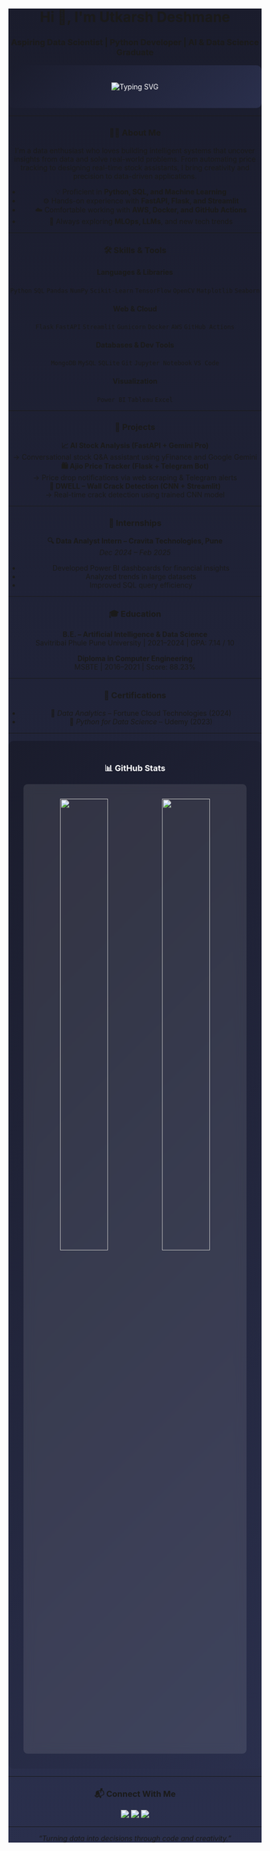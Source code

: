<div align="center" style="background: linear-gradient(to bottom, #1a1c2c, #2a2f4c);">

<h1 align="center">Hi 👋, I'm Utkarsh Deshmane</h1>
<h3 align="center">Aspiring Data Scientist | Python Developer | AI & Data Science Graduate</h3>

<!-- Add custom styling for sections -->
<style>
  .gradient-section {
    background: linear-gradient(135deg, #1a1c2c 0%, #2a2f4c 100%);
    padding: 20px;
    border-radius: 10px;
    margin: 15px 0;
    color: #ffffff;
  }
  
  .stats-card {
    background: rgba(255, 255, 255, 0.1);
    border-radius: 8px;
    padding: 15px;
    margin: 10px;
    backdrop-filter: blur(10px);
  }
</style>

<!-- Add class to sections -->
<div class="gradient-section">
  <p align="center">
    <img src="https://readme-typing-svg.demolab.com?font=Fira+Code&duration=3000&pause=1000&center=true&vCenter=true&width=435&lines=Data+Scientist+%7C+Python+Developer;Machine+Learning+%7C+AI+%7C+Deep+Learning;Power+BI+%7C+Tableau+%7C+Flask+%7C+FastAPI" alt="Typing SVG" />
  </p>
</div>

---

### 🧑‍💻 About Me
I'm a data enthusiast who loves building intelligent systems that uncover insights from data and solve real-world problems. From automating price tracking to designing real-time stock assistants, I bring creativity and precision to data-driven applications.

- 💡 Proficient in **Python, SQL, and Machine Learning**
- ⚙️ Hands-on experience with **FastAPI, Flask, and Streamlit**
- ☁️ Comfortable working with **AWS, Docker, and GitHub Actions**
- 🧠 Always exploring **MLOps, LLMs**, and new tech trends

---

### 🛠️ Skills & Tools

#### Languages & Libraries  
`Python` `SQL` `Pandas` `NumPy` `Scikit-Learn` `TensorFlow` `OpenCV` `Matplotlib` `Seaborn`

#### Web & Cloud  
`Flask` `FastAPI` `Streamlit` `Gunicorn` `Docker` `AWS` `GitHub Actions`

#### Databases & Dev Tools  
`MongoDB` `MySQL` `SQLite` `Git` `Jupyter Notebook` `VS Code`

#### Visualization  
`Power BI` `Tableau` `Excel`

---

### 🚀 Projects

**📈 AI Stock Analysis (FastAPI + Gemini Pro)**  
→ Conversational stock Q&A assistant using yFinance and Google Gemini  
**🛍️ Ajio Price Tracker (Flask + Telegram Bot)**  
→ Price drop notifications via web scraping & Telegram alerts  
**🧱 DWELL – Wall Crack Detection (CNN + Streamlit)**  
→ Real-time crack detection using trained CNN model  

---

### 🏢 Internships

**🔍 Data Analyst Intern – Cravita Technologies, Pune**  
*Dec 2024 – Feb 2025*  
- Developed Power BI dashboards for financial insights  
- Analyzed trends in large datasets  
- Improved SQL query efficiency

---

### 🎓 Education

**B.E. – Artificial Intelligence & Data Science**  
Savitribai Phule Pune University | 2021–2024 | GPA: 7.14 / 10

**Diploma in Computer Engineering**  
MSBTE | 2016–2021 | Score: 88.23%

---

### 📜 Certifications

- 🧠 *Data Analytics* – Fortune Cloud Technologies (2024)
- 🐍 *Python for Data Science* – Udemy (2023)

---

<!-- Modify the GitHub stats section -->
<div class="gradient-section">
  <h3 align="center">📊 GitHub Stats</h3>
  <div class="stats-card">
    <p align="center">
      <img src="https://github-readme-stats.vercel.app/api?username=utkarshdeshmane&show_icons=true&theme=radical&bg_color=1a1c2c&border_color=2a2f4c" width="48%"/>
      <img src="https://github-readme-stats.vercel.app/api/top-langs/?username=utkarshdeshmane&layout=compact&theme=radical&bg_color=1a1c2c&border_color=2a2f4c" width="48%"/>
    </p>
  </div>
</div>

---

### 📬 Connect With Me

<p align="center">
  <a href="mailto:deshmane.utkarsh31123@gmail.com"><img src="https://img.shields.io/badge/-Email-c14438?style=for-the-badge&logo=gmail&logoColor=white" /></a>
  <a href="https://www.linkedin.com/in/utkarsh-deshmane-8676a1210/"><img src="https://img.shields.io/badge/-LinkedIn-0077B5?style=for-the-badge&logo=linkedin&logoColor=white" /></a>
  <a href="https://github.com/utkarshdeshmane"><img src="https://img.shields.io/badge/-GitHub-black?style=for-the-badge&logo=github&logoColor=white" /></a>
</p>

---

<p align="center"><i>“Turning data into decisions through code and creativity.”</i></p>

<!-- Add a closing div for the main container -->
</div>
